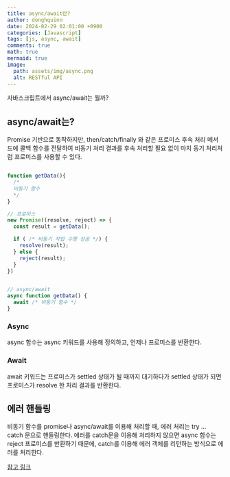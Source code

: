 ```yaml
---
title: async/await란?
author: donghquinn
date: 2024-02-29 02:01:00 +0900
categories: [Javascript]
tags: [js, async, await]
comments: true
math: true
mermaid: true
image:
  path: assets/img/async.png
  alt: RESTful API
---
```


자바스크립트에서 async/await는 뭘까?

## async/await는?

Promise 기반으로 동작하지만, then/catch/finally 와 같은 프로미스 후속 처리 메서드에 콜백 함수를 전달하여
비동기 처리 결과를 후속 처리할 필요 없이 마치 동기 처리처럼 프로미스를 사용할 수 있다.

```js

function getData(){
  /*
  비동기 함수
  */
}

// 프로미스
new Promise((resolve, reject) => {
  const result = getData();

  if ( /* 비동기 작업 수행 성공 */) {
    resolve(result);
  } else {
    reject(result);
  }
})


// async/await
async function getData() {
  await /* 비동기 함수 */
}
```

### Async

async 함수는 async 키워드를 사용해 정의하고, 언제나 프로미스를 반환한다.

### Await

await 키워드는 프로미스가 settled 상태가 될 때까지 대기하다가 settled 상태가 되면 프로미스가 resolve 한 처리 결과를 반환한다.

## 에러 핸들링

비동기 함수를 promise나 async/await를 이용해 처리할 때, 에러 처리는 try ... catch 문으로 핸들링한다.
에러를 catch문을 이용해 처리하지 않으면 async 함수는 reject 프로미스를 반환하기 때문에, catch를 이용해 에러 객체를 리턴하는 방식으로 에러를 처리한다.

[참고 링크](https://learnjs.vlpt.us/async/02-async-await.html)
